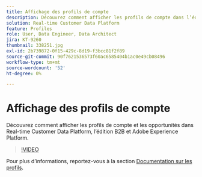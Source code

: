 ```yaml
---
title: Affichage des profils de compte
description: Découvrez comment afficher les profils de compte dans l’édition B2B de Real-Time CDP.
solution: Real-time Customer Data Platform
feature: Profiles
role: User, Data Engineer, Data Architect
jira: KT-9260
thumbnail: 338251.jpg
exl-id: 2b739872-0f15-429c-8d19-f3bcc81f2f89
source-git-commit: 90f7621536573f60ac6585404b1ac0e49cb08496
workflow-type: tm+mt
source-wordcount: '52'
ht-degree: 0%

---
```


# Affichage des profils de compte

Découvrez comment afficher les profils de compte et les opportunités dans Real-time Customer Data Platform, l’édition B2B et Adobe Experience Platform.

>[!VIDEO](https://video.tv.adobe.com/v/338251?quality=12&learn=on)

Pour plus d’informations, reportez-vous à la section [Documentation sur les profils](https://experienceleague.adobe.com/docs/experience-platform/rtcdp/profile/profile-browse.html).
